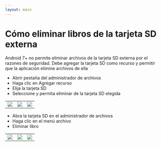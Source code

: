 ```yaml
---
layout: main
---
```


# Cómo eliminar libros de la tarjeta SD externa

Android 7+ no permite eliminar archivos de la tarjeta SD externa por el
razones de seguridad.
Debe agregar la tarjeta SD como recurso y permitir que la aplicación elimine archivos de ella

* Abrir pestaña del administrador de archivos
* Haga clic en Agregar recurso
* Elija la tarjeta SD
* Seleccione y permita eliminar de la tarjeta SD elegida

||||
|-|-|-|
|![](1.jpg)|![](2.jpg)|![](3.jpg)|

* Abra la tarjeta SD en el administrador de archivos
* Haga clic en el menú archivo
* Eliminar libro

||||
|-|-|-|
|![](4.jpg)|![](5.jpg)|![](6.jpg)|
